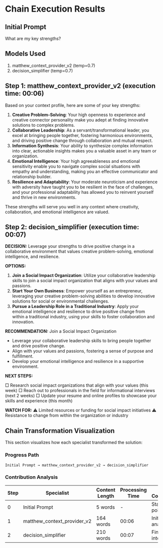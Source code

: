# Chain Execution Results

## Initial Prompt

What are my key strengths?

## Models Used

1. matthew_context_provider_v2 (temp=0.7)
2. decision_simplifier (temp=0.7)

## Step 1: matthew_context_provider_v2 (execution time: 00:06)

Based on your context profile, here are some of your key strengths:

1. **Creative Problem-Solving**: Your high openness to experience and creative connector personality make you adept at finding innovative solutions to complex problems.
2. **Collaborative Leadership**: As a servant/transformational leader, you excel at bringing people together, fostering harmonious environments, and driving positive change through collaboration and mutual respect.
3. **Information Synthesis**: Your ability to synthesize complex information into clear, actionable insights makes you a valuable asset in any team or organization.
4. **Emotional Intelligence**: Your high agreeableness and emotional sensitivity enable you to navigate complex social situations with empathy and understanding, making you an effective communicator and relationship builder.
5. **Resilience and Adaptability**: Your moderate neuroticism and experience with adversity have taught you to be resilient in the face of challenges, and your professional adaptability has allowed you to reinvent yourself and thrive in new environments.

These strengths will serve you well in any context where creativity, collaboration, and emotional intelligence are valued.

## Step 2: decision_simplifier (execution time: 00:07)

**DECISION:** Leverage your strengths to drive positive change in a collaborative environment that values creative problem-solving, emotional intelligence, and resilience.

**OPTIONS:**

1. **Join a Social Impact Organization**: Utilize your collaborative leadership skills to join a social impact organization that aligns with your values and passions.
2. **Start Your Own Business**: Empower yourself as an entrepreneur, leveraging your creative problem-solving abilities to develop innovative solutions for social or environmental challenges.
3. **Pursue a Leadership Role in a Traditional Industry**: Apply your emotional intelligence and resilience to drive positive change from within a traditional industry, using your skills to foster collaboration and innovation.

**RECOMMENDATION:** Join a Social Impact Organization
- Leverage your collaborative leadership skills to bring people together and drive positive change.
- Align with your values and passions, fostering a sense of purpose and fulfillment.
- Develop your emotional intelligence and resilience in a supportive environment.

**NEXT STEPS:**

□ Research social impact organizations that align with your values (this week)
□ Reach out to professionals in the field for informational interviews (next 2 weeks)
□ Update your resume and online profiles to showcase your skills and experience (this month)

**WATCH FOR:**
⚠️ Limited resources or funding for social impact initiatives
⚠️ Resistance to change from within the organization or industry

## Chain Transformation Visualization

This section visualizes how each specialist transformed the solution:

### Progress Path

```
Initial Prompt → matthew_context_provider_v2 → decision_simplifier
```

### Contribution Analysis

| Step | Specialist | Content Length | Processing Time | Key Contribution |
|------|------------|----------------|-----------------|------------------|
| 0 | Initial Prompt | 5 words | - | Starting point |
| 1 | matthew_context_provider_v2 | 164 words | 00:06 | Initial analysis |
| 2 | decision_simplifier | 210 words | 00:07 | Final integration |
